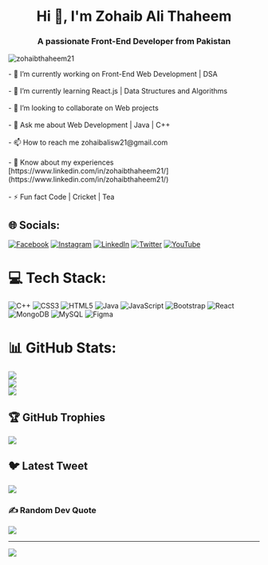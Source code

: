 <h1 align="center">Hi 👋, I'm Zohaib Ali Thaheem</h1>
<h3 align="center">A passionate Front-End Developer from Pakistan</h3>
<p align="left"> <img src="https://komarev.com/ghpvc/?username=zohaibthaheem21&label=Profile%20views&color=0e75b6&style=flat" alt="zohaibthaheem21" /> </p>
- 🔭 I’m currently working on Front-End Web Development | DSA<br><br>- 🌱 I’m currently learning React.js | Data Structures and Algorithms<br><br>- 👯 I’m looking to collaborate on Web projects<br><br>- 💬 Ask me about Web Development | Java | C++<br><br>- 📫 How to reach me zohaibalisw21@gmail.com<br><br>- 📄 Know about my experiences [https://www.linkedin.com/in/zohaibthaheem21/](https://www.linkedin.com/in/zohaibthaheem21/)<br><br>- ⚡ Fun fact Code | Cricket | Tea


## 🌐 Socials:
[![Facebook](https://img.shields.io/badge/Facebook-%231877F2.svg?logo=Facebook&logoColor=white)](https://facebook.com/zohaibthaheem21) [![Instagram](https://img.shields.io/badge/Instagram-%23E4405F.svg?logo=Instagram&logoColor=white)](https://instagram.com/zohaibthaheem21) [![LinkedIn](https://img.shields.io/badge/LinkedIn-%230077B5.svg?logo=linkedin&logoColor=white)](https://linkedin.com/in/zohaibthaheem21) [![Twitter](https://img.shields.io/badge/Twitter-%231DA1F2.svg?logo=Twitter&logoColor=white)](https://twitter.com/zohaibthaheem21) [![YouTube](https://img.shields.io/badge/YouTube-%23FF0000.svg?logo=YouTube&logoColor=white)](https://youtube.com/@zohaibthaheem21) 

# 💻 Tech Stack:
![C++](https://img.shields.io/badge/c++-%2300599C.svg?style=for-the-badge&logo=c%2B%2B&logoColor=white) ![CSS3](https://img.shields.io/badge/css3-%231572B6.svg?style=for-the-badge&logo=css3&logoColor=white) ![HTML5](https://img.shields.io/badge/html5-%23E34F26.svg?style=for-the-badge&logo=html5&logoColor=white) ![Java](https://img.shields.io/badge/java-%23ED8B00.svg?style=for-the-badge&logo=java&logoColor=white) ![JavaScript](https://img.shields.io/badge/javascript-%23323330.svg?style=for-the-badge&logo=javascript&logoColor=%23F7DF1E) ![Bootstrap](https://img.shields.io/badge/bootstrap-%23563D7C.svg?style=for-the-badge&logo=bootstrap&logoColor=white) ![React](https://img.shields.io/badge/react-%2320232a.svg?style=for-the-badge&logo=react&logoColor=%2361DAFB) ![MongoDB](https://img.shields.io/badge/MongoDB-%234ea94b.svg?style=for-the-badge&logo=mongodb&logoColor=white) ![MySQL](https://img.shields.io/badge/mysql-%2300f.svg?style=for-the-badge&logo=mysql&logoColor=white) 	![Figma](https://img.shields.io/badge/figma-%23F24E1E.svg?style=for-the-badge&logo=figma&logoColor=white)
# 📊 GitHub Stats:
![](https://github-readme-stats.vercel.app/api?username=zohaibthaheem21&theme=radical&hide_border=true&include_all_commits=true&count_private=true)<br/>
![](https://github-readme-streak-stats.herokuapp.com/?user=zohaibthaheem21&theme=radical&hide_border=true)<br/>
![](https://github-readme-stats.vercel.app/api/top-langs/?username=zohaibthaheem21&theme=radical&hide_border=true&include_all_commits=true&count_private=true&layout=compact)

## 🏆 GitHub Trophies
![](https://github-profile-trophy.vercel.app/?username=zohaibthaheem21&theme=radical&no-frame=false&no-bg=true&margin-w=4)

## 🐦 Latest Tweet
[![](https://gtce.itsvg.in/api?username=zohaibthaheem21)](https://github.com/VishwaGauravIn/github-twitter-card-embed)

### ✍️ Random Dev Quote
![](https://quotes-github-readme.vercel.app/api?type=horizontal&theme=radical)

---
[![](https://visitcount.itsvg.in/api?id=zohaibthaheem21&icon=0&color=0)](https://visitcount.itsvg.in)

<!-- Proudly created with GPRM ( https://gprm.itsvg.in ) -->
